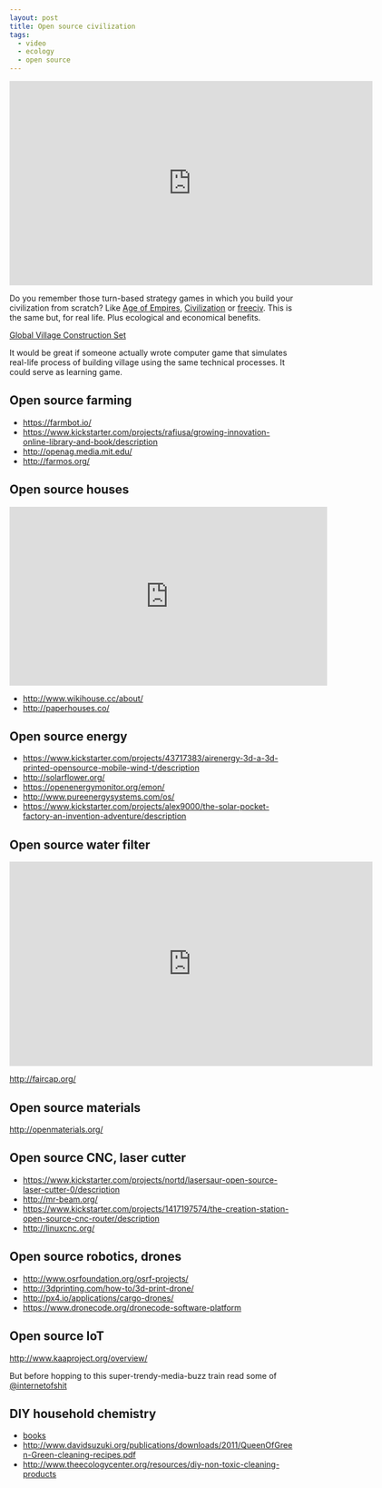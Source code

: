 ```yaml
---
layout: post
title: Open source civilization
tags:
  - video
  - ecology
  - open source
---
```


<div class=flex-video>
  <iframe src="https://embed-ssl.ted.com/talks/marcin_jakubowski.html" width="640" height="360" frameborder="0" scrolling="no" webkitAllowFullScreen mozallowfullscreen allowFullScreen></iframe>
</div>

Do you remember those turn-based strategy games in which you build your civilization from scratch? Like [Age of Empires](https://en.wikipedia.org/wiki/Age_of_Empires), [Civilization](https://en.wikipedia.org/wiki/Civilization_(series)) or [freeciv](http://www.freeciv.org/). This is the same but, for real life. Plus ecological and economical benefits.

[Global Village Construction Set](http://opensourceecology.org/gvcs/)


It would be great if someone actually wrote computer game that simulates real-life process of building village using the same technical processes. It could serve as learning game.

## Open source farming

- https://farmbot.io/
- https://www.kickstarter.com/projects/rafiusa/growing-innovation-online-library-and-book/description
- http://openag.media.mit.edu/
- http://farmos.org/

## Open source houses

<div class=flex-video>
  <iframe width="560" height="315" src="https://www.youtube.com/embed/Mlt6kaNjoeI" frameborder="0" allowfullscreen></iframe>
</div>

- http://www.wikihouse.cc/about/
- http://paperhouses.co/

## Open source energy

- https://www.kickstarter.com/projects/43717383/airenergy-3d-a-3d-printed-opensource-mobile-wind-t/description
- http://solarflower.org/
- https://openenergymonitor.org/emon/
- http://www.pureenergysystems.com/os/
- https://www.kickstarter.com/projects/alex9000/the-solar-pocket-factory-an-invention-adventure/description

## Open source water filter

<div class=flex-video>
  <iframe src="https://player.vimeo.com/video/120599681?title=0&byline=0&portrait=0" width="640" height="360" frameborder="0" webkitallowfullscreen mozallowfullscreen allowfullscreen></iframe>
</div>

http://faircap.org/

## Open source materials

http://openmaterials.org/


## Open source CNC, laser cutter

- https://www.kickstarter.com/projects/nortd/lasersaur-open-source-laser-cutter-0/description
- http://mr-beam.org/
- https://www.kickstarter.com/projects/1417197574/the-creation-station-open-source-cnc-router/description
- http://linuxcnc.org/

## Open source robotics, drones

- http://www.osrfoundation.org/osrf-projects/
- http://3dprinting.com/how-to/3d-print-drone/
- http://px4.io/applications/cargo-drones/
- https://www.dronecode.org/dronecode-software-platform

## Open source IoT

http://www.kaaproject.org/overview/

But before hopping to this super-trendy-media-buzz train read some of [@internetofshit](https://twitter.com/internetofshit)

## DIY household chemistry

- [books](https://www.goodreads.com/shelf/show/diy)
- http://www.davidsuzuki.org/publications/downloads/2011/QueenOfGreen-Green-cleaning-recipes.pdf
- http://www.theecologycenter.org/resources/diy-non-toxic-cleaning-products


